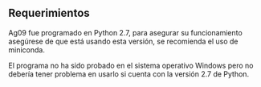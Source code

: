 ## Requerimientos  

  
Ag09 fue programado en Python 2.7, para asegurar su funcionamiento asegúrese de que está usando esta versión, se recomienda el uso de miniconda.  

El programa no ha sido probado en el sistema operativo Windows pero no debería tener problema en usarlo si cuenta con la versión 2.7 de Python.


